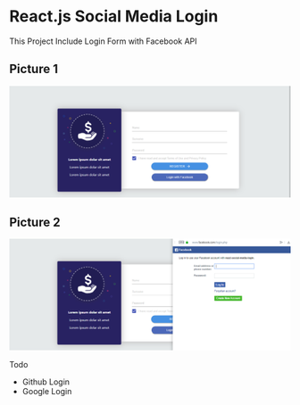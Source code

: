 
# React.js Social Media Login

This Project Include Login Form with Facebook API

## Picture 1 
![alt text](https://raw.githubusercontent.com/azizerel/React-social-media-login/master/register.PNG)

## Picture 2
![alt text](https://raw.githubusercontent.com/azizerel/React-social-media-login/master/facebook.PNG)

Todo
- Github Login
- Google Login
